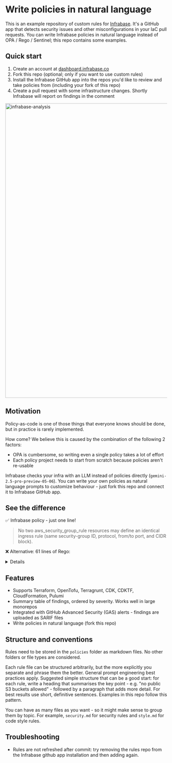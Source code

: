 # Write policies in natural language

This is an example repository of custom rules for [Infrabase](https://infrabase.co/). It's a GitHub app that detects security issues and other misconfigurations in your IaC pull requests. You can write Infrabase policies in natural language instead of OPA / Rego / Sentinel; this repo contains some examples.

## Quick start
1. Create an account at [dashboard.infrabase.co](https://dashboard.infrabase.co/)
2. Fork this repo (optional; only if you want to use custom rules)
3. Install the Infrabase GitHub app into the repos you'd like to review and take policies from (including your fork of this repo)
4. Create a pull request with some infrastructure changes. Shortly Infrabase will report on findings in the comment

<img width="916" alt="infrabase-analysis" src="https://github.com/user-attachments/assets/daea5c6d-5e27-4d91-9faa-c0b0e3e595be" />

## Motivation
Policy-as-code is one of those things that everyone knows should be done, but in practice is rarely implemented.

How come? We believe this is caused by the combination of the following 2 factors:
- OPA is cumbersome, so writing even a single policy takes a lot of effort
- Each policy project needs to start from scratch because policies aren't re-usable

Infrabase checks your infra with an LLM instead of policies directly (`gemini-2.5-pro-preview-05-06`). You can write your own policies as natural language prompts to customize behaviour - just fork this repo and connect it to Infrabase GitHub app.

## See the difference

✅ Infrabase policy - just one line!

> No two aws_security_group_rule resources may define an identical ingress rule (same security-group ID, protocol, from/to port, and CIDR block).

❌ Alternative: 61 lines of Rego:
<details>
  
```
package sg_unique

import future.keywords

# Helper: recursively yield every resource block (root + child modules)

all_resources[r] {
  # walk over the input object and pick leaves whose keys are "resources"
  some path, idx
  walk(input, path, reslist)
  last(path) == "resources"
  r := reslist[idx]
}

# Flatten each aws_security_group_rule resource into atomic "rule units"

unit_rules[u] {
  r := all_resources[_]
  r.type == "aws_security_group_rule"
  r.mode == "managed"                      # ignore data / config-driven
  is_ingress := r.values.type == "ingress"

  # explode cidr_blocks list; if empty treat as ["0.0.0.0/0"]
  cidr := r.values.cidr_blocks[_]
  when := is_ingress                       # only ingress rules in scope

  u := {
    "addr": r.address,                     # resource address for messaging
    "sg":   r.values.security_group_id,
    "proto": r.values.protocol,
    "from":  r.values.from_port,
    "to":    r.values.to_port,
    "cidr":  cidr
  }
}

# Detect duplicates: identical rule parameters but different resource addresses

dupes[[u1.addr, u2.addr, u1]] {
  u1 := unit_rules[_]
  u2 := unit_rules[_]
  u1.addr < u2.addr                       # deterministic ordering
  u1.sg   == u2.sg
  u1.proto == u2.proto
  u1.from  == u2.from
  u1.to    == u2.to
  u1.cidr  == u2.cidr
}


# Policy decision

deny[msg] {
  pair := dupes[_]
  ru   := pair[2]                         # representative rule params
  msg := sprintf(
    "Duplicate ingress rule (%s %d-%d %s on %s) in %s and %s",
    [ru.proto, ru.from, ru.to, ru.cidr, ru.sg, pair[0], pair[1]]
  )
}

default allow = count(deny) == 0

```

</details>

## Features
- Supports Terraform, OpenTofu, Terragrunt, CDK, CDKTF, CloudFormation, Pulumi
- Summary table of findings, ordered by severity. Works well in large monorepos
- Integrated with GitHub Advanced Security (GAS) alerts - findings are uploaded as SARIF files
- Write policies in natural language (fork this repo)

## Structure and conventions

Rules need to be stored in the `policies` folder as markdown files. No other folders or file types are considered.

Each rule file can be structured arbitrarily, but the more explicitly you separate and phrase them the better. General prompt engineering best practices apply. Suggested simple structure that can be a good start: for each rule, write a heading that summarises the key point - e.g. "no public S3 buckets allowed" - followed by a paragraph that adds more detail. For best results use short, definitive sentences. Examples in this repo follow this pattern.

You can have as many files as you want - so it might make sense to group them by topic. For example, `security.md` for security rules and `style.md` for code style rules.

## Troubleshooting

- Rules are not refreshed after commit: try removing the rules repo from the Infrabase github app installation and then adding again.
